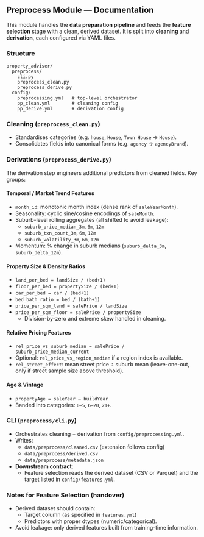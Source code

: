 ## Preprocess Module — Documentation

This module handles the **data preparation pipeline** and feeds the **feature selection** stage with a clean, derived dataset. It is split into **cleaning** and **derivation**, each configured via YAML files.

### Structure
```
property_adviser/
  preprocess/
    cli.py
    preprocess_clean.py
    preprocess_derive.py
  config/
    preprocessing.yml   # top-level orchestrator
    pp_clean.yml        # cleaning config
    pp_derive.yml       # derivation config
```

### Cleaning (`preprocess_clean.py`)
- Standardises categories (e.g. `house`, `House`, `Town House` → `House`).
- Consolidates fields into canonical forms (e.g. `agency` → `agencyBrand`).

### Derivations (`preprocess_derive.py`)
The derivation step engineers additional predictors from cleaned fields. Key groups:

#### Temporal / Market Trend Features
- `month_id`: monotonic month index (dense rank of `saleYearMonth`).
- Seasonality: cyclic sine/cosine encodings of `saleMonth`.
- Suburb-level rolling aggregates (all shifted to avoid leakage):
  - `suburb_price_median_3m`, `6m`, `12m`
  - `suburb_txn_count_3m`, `6m`, `12m`
  - `suburb_volatility_3m`, `6m`, `12m`
- Momentum: % change in suburb medians (`suburb_delta_3m`, `suburb_delta_12m`).

#### Property Size & Density Ratios
- `land_per_bed = landSize / (bed+1)`
- `floor_per_bed = propertySize / (bed+1)`
- `car_per_bed = car / (bed+1)`
- `bed_bath_ratio = bed / (bath+1)`
- `price_per_sqm_land = salePrice / landSize`
- `price_per_sqm_floor = salePrice / propertySize`
  - Division-by-zero and extreme skew handled in cleaning.

#### Relative Pricing Features
- `rel_price_vs_suburb_median = salePrice / suburb_price_median_current`
- Optional: `rel_price_vs_region_median` if a region index is available.
- `rel_street_effect`: mean street price ÷ suburb mean (leave-one-out, only if street sample size above threshold).

#### Age & Vintage
- `propertyAge = saleYear – buildYear`
- Banded into categories: `0–5`, `6–20`, `21+`.

### CLI (`preprocess/cli.py`)
- Orchestrates cleaning + derivation from `config/preprocessing.yml`.
- Writes:
  - `data/preprocess/cleaned.csv` (extension follows config)
  - `data/preprocess/derived.csv`
  - `data/preprocess/metadata.json`
- **Downstream contract**:
  - Feature selection reads the derived dataset (CSV or Parquet) and the target listed in `config/features.yml`.

### Notes for Feature Selection (handover)
- Derived dataset should contain:
  - Target column (as specified in `features.yml`)
  - Predictors with proper dtypes (numeric/categorical).
- Avoid leakage: only derived features built from training-time information.
